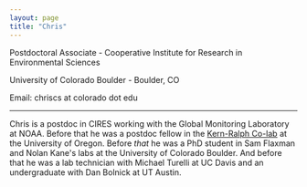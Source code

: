 ```yaml
---
layout: page
title: "Chris"
---
```


Postdoctoral Associate - Cooperative Institute for Research in Environmental Sciences

University of Colorado Boulder - Boulder, CO

Email: chriscs at colorado dot edu

---


Chris is a postdoc in CIRES working with the Global Monitoring Laboratory at NOAA.
Before that he was a postdoc fellow in the [Kern-Ralph Co-lab](https://kr-colab.github.io/) at the University of Oregon.
Before *that* he was a PhD student in Sam Flaxman and Nolan Kane's labs at the University of Colorado Boulder.
And before that he was a lab technician with Michael Turelli at UC Davis and an undergraduate with Dan Bolnick at UT Austin.

